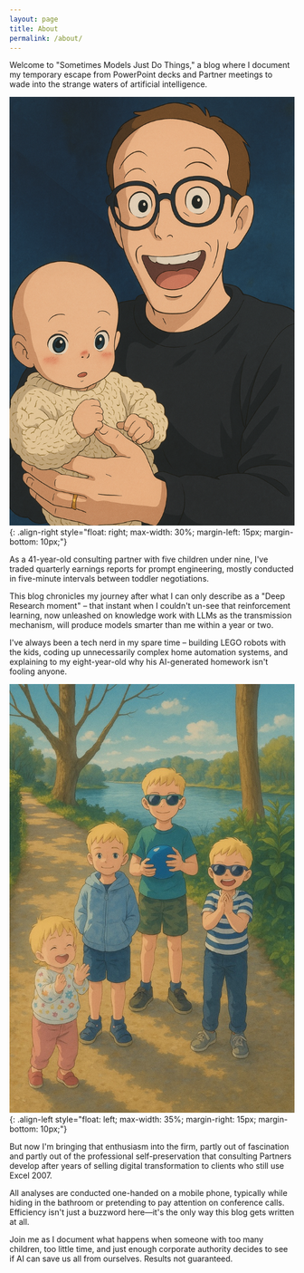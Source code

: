 ```yaml
---
layout: page
title: About
permalink: /about/
---
```


Welcome to "Sometimes Models Just Do Things," a blog where I document my temporary escape from PowerPoint decks and Partner meetings to wade into the strange waters of artificial intelligence. 

![Profile image](/assets/images/about/6D470DD2-AAF8-4A26-ADDC-EA0B8B734D10.png){: .align-right style="float: right; max-width: 30%; margin-left: 15px; margin-bottom: 10px;"}

As a 41-year-old consulting partner with five children under nine, I've traded quarterly earnings reports for prompt engineering, mostly conducted in five-minute intervals between toddler negotiations.

This blog chronicles my journey after what I can only describe as a "Deep Research moment" – that instant when I couldn't un-see that reinforcement learning, now unleashed on knowledge work with LLMs as the transmission mechanism, will produce models smarter than me within a year or two.

I've always been a tech nerd in my spare time – building LEGO robots with the kids, coding up unnecessarily complex home automation systems, and explaining to my eight-year-old why his AI-generated homework isn't fooling anyone. 

![Children](/assets/images/about/343EA21D-BB91-457F-99F0-1C65609EA6B6_1_105_c.jpeg){: .align-left style="float: left; max-width: 35%; margin-right: 15px; margin-bottom: 10px;"}

But now I'm bringing that enthusiasm into the firm, partly out of fascination and partly out of the professional self-preservation that consulting Partners develop after years of selling digital transformation to clients who still use Excel 2007.

All analyses are conducted one-handed on a mobile phone, typically while hiding in the bathroom or pretending to pay attention on conference calls. Efficiency isn't just a buzzword here—it's the only way this blog gets written at all.

Join me as I document what happens when someone with too many children, too little time, and just enough corporate authority decides to see if AI can save us all from ourselves. Results not guaranteed. 
